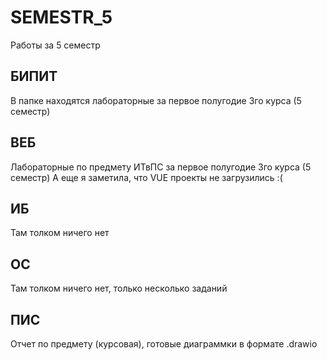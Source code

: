 # SEMESTR_5
Работы за 5 семестр

## БИПИТ
В папке находятся лабораторные за первое полугодие 3го курса (5 семестр)

## ВЕБ
Лабораторные по предмету ИТвПС за первое полугодие 3го курса (5 семестр)
А еще я заметила, что VUE проекты не загрузились :(

## ИБ
Там толком ничего нет

## ОС
Там толком ничего нет, только несколько заданий

## ПИС
Отчет по предмету (курсовая), готовые диаграммки в формате .drawio



